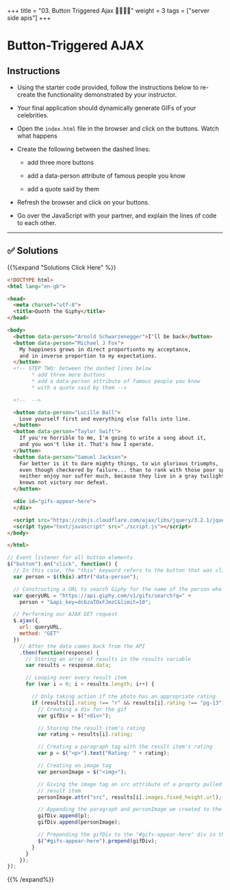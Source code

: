 +++
title = "03. Button Triggered Ajax 👩‍🎓👨‍🎓"
weight = 3
tags = ["server side apis"] 
+++

# Button-Triggered AJAX

## Instructions

* Using the starter code provided, follow the instructions below to re-create the functionality demonstrated by your instructor.

* Your final application should dynamically generate GIFs of your celebrities.

* Open the `index.html` file in the browser and click on the buttons. Watch what happens

* Create the following between the dashed lines:
  * add three more buttons
  
  * add a data-person attribute of famous people you know
  
  * add a quote said by them

*  Refresh the browser and click on your buttons.

* Go over the JavaScript with your partner, and explain the lines of code to each other.

---

## ✅ Solutions 
{{%expand "Solutions Click Here" %}}
```html
<!DOCTYPE html>
<html lang="en-gb">

<head>
  <meta charset="utf-8">
  <title>Quoth the Giphy</title>
</head>

<body>
  <button data-person="Arnold Schwarzenegger">I'll be back</button>
  <button data-person="Michael J Fox">
    My happiness grows in direct proportionto my acceptance,
    and in inverse proportion to my expectations.
  </button>
  <!-- STEP TWO: between the dashed lines below
        * add three more buttons
        * add a data-person attribute of famous people you know
        * with a quote said by them -->

  <!--  -->

  <button data-person="Lucille Ball">
    Love yourself first and everything else falls into line.
  </button>
  <button data-person="Taylor Swift">
    If you're horrible to me, I'm going to write a song about it,
    and you won't like it. That's how I operate.
  </button>
  <button data-person="Samuel Jackson">
    Far better is it to dare mighty things, to win glorious triumphs,
    even though checkered by failure... than to rank with those poor spirits who
    neither enjoy nor suffer much, because they live in a gray twilight that
    knows not victory nor defeat.
  </button>

  <div id="gifs-appear-here">
  </div>

  <script src="https://cdnjs.cloudflare.com/ajax/libs/jquery/3.2.1/jquery.min.js"></script>
  <script type="text/javascript" src="./script.js"></script>
</body>

</html>
```
```js
// Event listener for all button elements
$("button").on("click", function() {
  // In this case, the "this" keyword refers to the button that was clicked
  var person = $(this).attr("data-person");

  // Constructing a URL to search Giphy for the name of the person who said the quote
  var queryURL = "https://api.giphy.com/v1/gifs/search?q=" +
    person + "&api_key=dc6zaTOxFJmzC&limit=10";

  // Performing our AJAX GET request
  $.ajax({
    url: queryURL,
    method: "GET"
  })
    // After the data comes back from the API
    .then(function(response) {
      // Storing an array of results in the results variable
      var results = response.data;

      // Looping over every result item
      for (var i = 0; i < results.length; i++) {

        // Only taking action if the photo has an appropriate rating
        if (results[i].rating !== "r" && results[i].rating !== "pg-13") {
          // Creating a div for the gif
          var gifDiv = $("<div>");

          // Storing the result item's rating
          var rating = results[i].rating;

          // Creating a paragraph tag with the result item's rating
          var p = $("<p>").text("Rating: " + rating);

          // Creating an image tag
          var personImage = $("<img>");

          // Giving the image tag an src attribute of a proprty pulled off the
          // result item
          personImage.attr("src", results[i].images.fixed_height.url);

          // Appending the paragraph and personImage we created to the "gifDiv" div we created
          gifDiv.append(p);
          gifDiv.append(personImage);

          // Prepending the gifDiv to the "#gifs-appear-here" div in the HTML
          $("#gifs-appear-here").prepend(gifDiv);
        }
      }
    });
});
```
{{% /expand%}}

